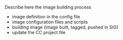 Describe here the image building process
 - image definition in the config file
 - image configuration files and scripts
 - building image (image built, tagged, pushed in SIG)
 - update the CC project file